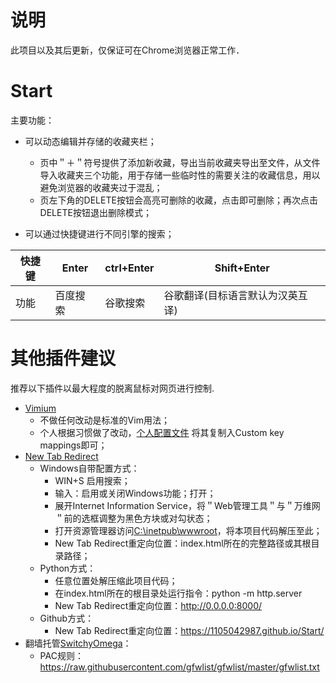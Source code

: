 # 说明

此项目以及其后更新，仅保证可在Chrome浏览器正常工作．

# Start

主要功能：
- 可以动态编辑并存储的收藏夹栏；

  - 页中＂＋＂符号提供了添加新收藏，导出当前收藏夹导出至文件，从文件导入收藏夹三个功能，用于存储一些临时性的需要关注的收藏信息，用以避免浏览器的收藏夹过于混乱；
  - 页左下角的DELETE按钮会高亮可删除的收藏，点击即可删除；再次点击DELETE按钮退出删除模式；

- 可以通过快捷键进行不同引擎的搜索；

|快捷键|Enter|ctrl+Enter|Shift+Enter|
|-|-|-|-|
|功能|百度搜索|谷歌搜索|谷歌翻译(目标语言默认为汉英互译)|

# 其他插件建议
推荐以下插件以最大程度的脱离鼠标对网页进行控制.

- [Vimium](https://chrome.google.com/webstore/detail/vimium/dbepggeogbaibhgnhhndojpepiihcmeb?hl=en-US) 
  - 不做任何改动是标准的Vim用法；
  - 个人根据习惯做了改动，[个人配置文件](./vim_setting.txt) 将其复制入Custom key mappings即可；
- [New Tab Redirect](https://chrome.google.com/webstore/detail/new-tab-redirect/icpgjfneehieebagbmdbhnlpiopdcmna?hl=en-US) 
  - Windows自带配置方式：
    - WIN+S 启用搜索；
    - 输入：启用或关闭Windows功能；打开；
    - 展开Internet Information Service，将＂Web管理工具＂与＂万维网＂前的选框调整为黑色方块或对勾状态；
    - 打开资源管理器访问[C:\inetpub\wwwroot](C:\inetpub\wwwroot)，将本项目代码解压至此；
    - New Tab Redirect重定向位置：index.html所在的完整路径或其根目录路径；
  - Python方式：
    - 任意位置处解压缩此项目代码；
    - 在index.html所在的根目录处运行指令：python -m http.server
    - New Tab Redirect重定向位置：http://0.0.0.0:8000/
  - Github方式：
    - New Tab Redirect重定向位置：https://1105042987.github.io/Start/
- 翻墙托管[SwitchyOmega](https://chrome.google.com/webstore/detail/proxy-switchyomega/padekgcemlokbadohgkifijomclgjgif?hl=en-US)：
  - PAC规则：https://raw.githubusercontent.com/gfwlist/gfwlist/master/gfwlist.txt